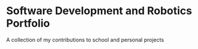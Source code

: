 # Software Development and Robotics Portfolio
A collection of my contributions to school and personal projects
